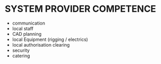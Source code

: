 # SYSTEM PROVIDER COMPETENCE

+ communication
+ local staff
+ CAD planning
+ local Equipment (rigging / electrics)
+ local authorisation clearing
+ security
+ catering

